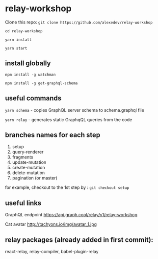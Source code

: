 # relay-workshop

Clone this repo: `git clone https://github.com/alexedev/relay-workshop`

`cd relay-workshop`

`yarn install`

`yarn start`

## install globally

`npm install -g watchman`

`npm install -g get-graphql-schema`

## useful commands

`yarn schema` - copies GraphQL server schema to schema.graphql file

`yarn relay` - generates static GraphqQL queries from the code 


## branches names for each step

1. setup
2. query-renderer
3. fragments
4. update-mutation
5. create-mutation
6. delete-mutation
7. pagination (or master)

for example, checkout to the 1st step by : `git checkout setup`

## useful links

GraphQL endpoint 
https://api.graph.cool/relay/v1/relay-workshop

Cat avatar http://tachyons.io/img/avatar_1.jpg

## relay packages (already added in first commit):

react-relay, relay-compiler, babel-plugin-relay






